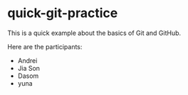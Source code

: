 # quick-git-practice

This is a quick example about the basics of Git and GitHub.

Here are the participants:
 * Andrei
 * Jia Son
 * Dasom
 * yuna
